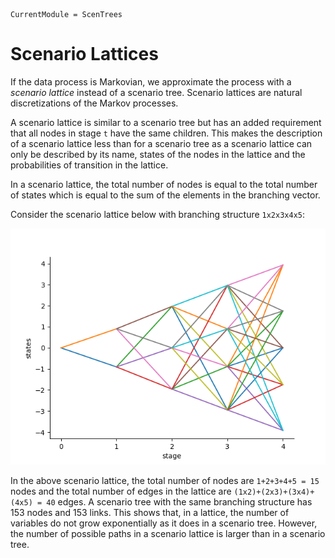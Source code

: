 ```@meta
CurrentModule = ScenTrees
```

# Scenario Lattices

If the data process is Markovian, we approximate the process with a _scenario lattice_ instead of a scenario tree. Scenario lattices are natural discretizations of the Markov processes.

A scenario lattice is similar to a scenario tree but has an added requirement that all nodes in stage `t` have the same children. This makes the description of a scenario lattice less than for a scenario tree as a scenario lattice can only be described by its name, states of the nodes in the lattice and the probabilities of transition in the lattice. 

In a scenario lattice, the total number of nodes is equal to the total number of states which is equal to the sum of the elements in the branching vector.


Consider the scenario lattice below with branching structure `1x2x3x4x5`:

![Example of a scenario lattice](../assets/ExampleLattice.png)

In the above scenario lattice, the total number of nodes are `1+2+3+4+5 = 15` nodes and the total number of edges in the lattice are `(1x2)+(2x3)+(3x4)+(4x5) = 40` edges. A scenario tree with the same branching structure has 153 nodes and 153 links. This shows that, in a lattice, the number of variables do not grow exponentially as it does in a scenario tree. However, the number of possible paths in a scenario lattice is larger than in a scenario tree.
